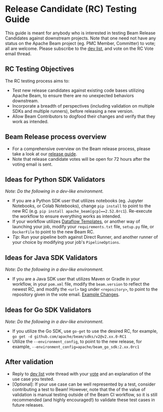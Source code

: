 <!--
Licensed under the Apache License, Version 2.0 (the "License");
you may not use this file except in compliance with the License.
You may obtain a copy of the License at

http://www.apache.org/licenses/LICENSE-2.0

Unless required by applicable law or agreed to in writing, software
distributed under the License is distributed on an "AS IS" BASIS,
WITHOUT WARRANTIES OR CONDITIONS OF ANY KIND, either express or implied.
See the License for the specific language governing permissions and
limitations under the License.
-->

# Release Candidate (RC) Testing Guide

This guide is meant for anybody who is interested in testing Beam Release Candidates against downstream projects. Note
that one need not have any status on the Apache Beam project (eg. PMC Member, Committer) to vote; all are welcome.
Please subscribe to the [dev list](https://lists.apache.org/list.html?dev@beam.apache.org), and vote on the RC Vote email thread.


## RC Testing Objectives

The RC testing process aims to:

 - Test new release candidates against existing code bases utilizing Apache Beam, to ensure there are no unexpected behaviors downstream.
 - Incorporate a breadth of perspectives (including validation on multiple SDKs and multiple runners), before releasing a new version.
 - Allow Beam Contributors to dogfood their changes and verify that they work as intended.


## Beam Release process overview
- For a comprehensive overview on the Beam release process, please take a look at our [release guide](https://github.com/apache/beam/blob/master/contributor-docs/release-guide.md).
- Note that release candidate votes will be open for 72 hours after the voting email is sent.


## Ideas for Python SDK Validators

_Note: Do the following in a dev-like environment._
- If you are a Python SDK user that utilizes notebooks (eg. Jupyter Notebooks, or Colab Notebooks), change `pip install`
to point to the new RC (e.g. `pip install apache_beam[gcp]==2.52.0rc1`). Re-execute the workflow to ensure everything
works as intended.
- If your workflow utilizes [Dataflow Templates](https://github.com/GoogleCloudPlatform/DataflowTemplates), or another way of launching your job, modify your `requirements.txt` file, `setup.py` file, or `DockerFile` to point to the new Beam RC.
- _Tip_: Run your pipeline both against Direct Runner, and another runner of your choice by modifying your job's `PipelineOptions`.


## Ideas for Java SDK Validators
_Note: Do the following in a dev-like environment._
- If you are a Java SDK user that utilizes Maven or Gradle in your workflow, in your `pom.xml` file, modify the `beam.version` to reflect the newest RC, and modify the `<url>` tag under `<repository>`, to point to the repository given in the vote email. [Example Changes](https://github.com/GoogleCloudPlatform/DataflowTemplates/pull/1090/files).


## Ideas for Go SDK Validators
_Note: Do the following in a dev-like environment._
- If you utilize the Go SDK, use `go-get` to use the desired RC, for example, `go get -d github.com/apache/beam/sdks/v2@v2.xx.0-RC1`
- Utilize the `--environment_config`, to point to the new release, for example, `--environment_config=apache/beam_go_sdk:2.xx.0rc1`


## After validation

- Reply to [dev list](https://lists.apache.org/list.html?dev@beam.apache.org) vote thread with your [vote](https://www.apache.org/foundation/voting.html) and an explanation of the use case you tested.
- [Optional]: If your use case can be well represented by a test, consider contributing a test to Beam! However, note that the of the value of validation is manual testing outside of the Beam CI workflow, so it is still recommended (and highly encouraged!) to validate these test cases in future releases.
